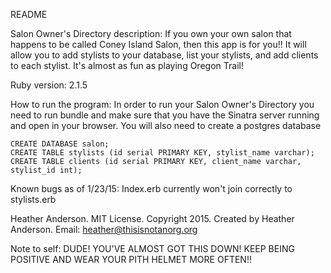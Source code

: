 README

Salon Owner's Directory description: If you own your own salon that happens to be
called Coney Island Salon, then this app is for you!! It will allow you to add
stylists to your database, list your stylists, and add clients to each stylist.
It's almost as fun as playing Oregon Trail!

Ruby version: 2.1.5

How to run the program:
In order to run your Salon Owner's Directory you need to run bundle and make
sure that you have the Sinatra server running and open in your browser. You will
also need to create a postgres database

	CREATE DATABASE salon;
	CREATE TABLE stylists (id serial PRIMARY KEY, stylist_name varchar);
	CREATE TABLE clients (id serial PRIMARY KEY, client_name varchar, stylist_id int);

Known bugs as of 1/23/15:
Index.erb currently won't join correctly to stylists.erb

Heather Anderson. MIT License. Copyright 2015. Created by Heather Anderson. Email: heather@thisisnotanorg.org

Note to self: DUDE! YOU'VE ALMOST GOT THIS DOWN! KEEP BEING POSITIVE AND WEAR YOUR
PITH HELMET MORE OFTEN!!

